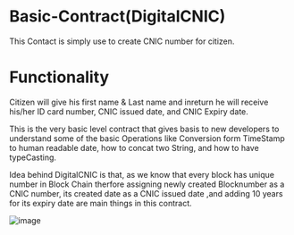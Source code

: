 # Basic-Contract(DigitalCNIC)
This Contact is simply use to create CNIC number for citizen.

# Functionality
Citizen will give his first name & Last name and inreturn he will receive his/her ID card number, CNIC issued date, and CNIC Expiry date.

This is the very basic level contract that gives basis to new developers to understand some of the basic Operations like Conversion
form TimeStamp to human readable date, how to concat two String, and how to have typeCasting.

Idea behind DigitalCNIC is that, as we know that every block has unique number in Block Chain therfore assigning newly created 
Blocknumber as a CNIC number, its created date as a CNIC issued date ,and adding 10 years for its expiry date are main things in this contract.


![image](https://user-images.githubusercontent.com/30657768/30415604-3379fb7e-9942-11e7-80ea-2aaa5cffa193.png)
